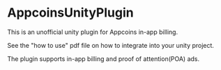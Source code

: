 # AppcoinsUnityPlugin

This is an unofficial unity plugin for Appcoins in-app billing.

See the "how to use" pdf file on how to integrate into your unity project.

The plugin supports in-app billing and proof of attention(POA) ads.